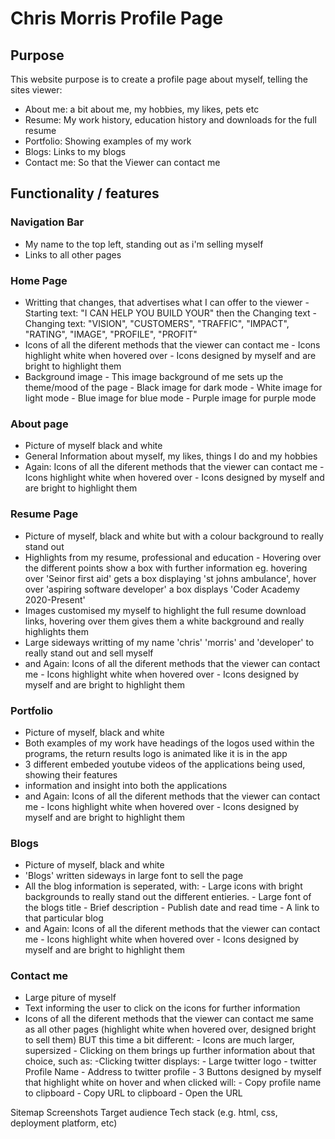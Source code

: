 # Chris Morris Profile Page

## Purpose
This website purpose is to create a profile page about myself, telling the sites viewer:
- About me: a bit about me, my hobbies, my likes, pets etc
- Resume: My work history, education history and downloads for the full resume
- Portfolio: Showing examples of my work
- Blogs: Links to my blogs
- Contact me: So that the Viewer can contact me

## Functionality / features
### Navigation Bar
- My name to the top left, standing out as i'm selling myself
- Links to all other pages

### Home Page
- Writting that changes, that advertises what I can offer to the viewer
      -Starting text: "I CAN HELP YOU BUILD YOUR" then the Changing text
      -Changing text: "VISION", "CUSTOMERS", "TRAFFIC", "IMPACT", "RATING", "IMAGE", "PROFILE", "PROFIT"
- Icons of all the diferent methods that the viewer can contact me
      - Icons highlight white when hovered over
      - Icons designed by myself and are bright to highlight them
- Background image
      - This image background of me sets up the theme/mood of the page
         - Black image for dark mode
         - White image for light mode
         - Blue image for blue mode
         - Purple image for purple mode

### About page
- Picture of myself black and white
- General Information about myself, my likes, things I do and my hobbies 
- Again: Icons of all the diferent methods that the viewer can contact me
      - Icons highlight white when hovered over
      - Icons designed by myself and are bright to highlight them

### Resume Page
- Picture of myself, black and white but with a colour background to really stand out
- Highlights from my resume, professional and education
      - Hovering over the different points show a box with further information eg. hovering over 'Seinor first aid' gets a box displaying 'st johns ambulance', hover over 'aspiring software developer' a box displays 'Coder Academy 2020-Present'
- Images customised my myself to highlight the full resume download links, hovering over them gives them a white background and really highlights them
- Large sideways writting of my name 'chris' 'morris' and 'developer' to really stand out and sell myself
- and Again: Icons of all the diferent methods that the viewer can contact me
      - Icons highlight white when hovered over
      - Icons designed by myself and are bright to highlight them

### Portfolio
- Picture of myself, black and white
- Both examples of my work have headings of the logos used within the programs, the return results logo is animated like it is in the app
- 3 different embeded youtube videos of the applications being used, showing their features
- information and insight into both the applications
- and Again: Icons of all the diferent methods that the viewer can contact me
      - Icons highlight white when hovered over
      - Icons designed by myself and are bright to highlight them

### Blogs
- Picture of myself, black and white
- 'Blogs' written sideways in large font to sell the page
- All the blog information is seperated, with:
       - Large icons with bright backgrounds to really stand out the different entieries.
       - Large font of the blogs title
       - Brief description
       - Publish date and read time
       - A link to that particular blog
- and Again: Icons of all the diferent methods that the viewer can contact me
      - Icons highlight white when hovered over
      - Icons designed by myself and are bright to highlight them

### Contact me
- Large piture of myself
- Text informing the user to click on the icons for further information
- Icons of all the diferent methods that the viewer can contact me same as all other pages (highlight white when hovered over, designed bright to sell them) BUT this time a bit different:
      - Icons are much larger, supersized
      - Clicking on them brings up further information about that choice, such as:
            -Clicking twitter displays:
               - Large twitter logo
               - twitter Profile Name
               - Address to twitter profile
               - 3 Buttons designed by myself that highlight white on hover and when clicked will:
                  - Copy profile name to clipboard
                  - Copy URL to clipboard
                  - Open the URL

[logo]: contact.gif


Sitemap
Screenshots
Target audience
Tech stack (e.g. html, css, deployment platform, etc)


